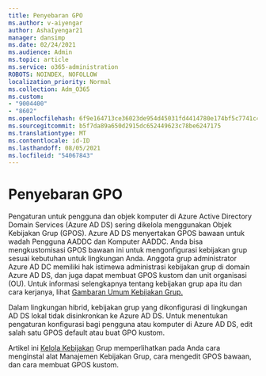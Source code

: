 ```yaml
---
title: Penyebaran GPO
ms.author: v-aiyengar
author: AshaIyengar21
manager: dansimp
ms.date: 02/24/2021
ms.audience: Admin
ms.topic: article
ms.service: o365-administration
ROBOTS: NOINDEX, NOFOLLOW
localization_priority: Normal
ms.collection: Adm_O365
ms.custom:
- "9004400"
- "8602"
ms.openlocfilehash: 6f9e164713ce36023de954d45031fd4414780e174bf5c7741c4aec274a65b32e
ms.sourcegitcommit: b5f7da89a650d2915dc652449623c78be6247175
ms.translationtype: MT
ms.contentlocale: id-ID
ms.lasthandoff: 08/05/2021
ms.locfileid: "54067843"
---
```

# <a name="gpo-deployment"></a>Penyebaran GPO

Pengaturan untuk pengguna dan objek komputer di Azure Active Directory Domain Services (Azure AD DS) sering dikelola menggunakan Objek Kebijakan Grup (GPOS). Azure AD DS menyertakan GPOS bawaan untuk wadah Pengguna AADDC dan Komputer AADDC. Anda bisa mengkustomisasi GPOS bawaan ini untuk mengonfigurasi kebijakan grup sesuai kebutuhan untuk lingkungan Anda. Anggota grup administrator Azure AD DC memiliki hak istimewa administrasi kebijakan grup di domain Azure AD DS, dan juga dapat membuat GPOS kustom dan unit organisasi (OU). Untuk informasi selengkapnya tentang kebijakan grup apa itu dan cara kerjanya, lihat [Gambaran Umum Kebijakan Grup.](https://docs.microsoft.com/previous-versions/windows/it-pro/windows-server-2012-R2-and-2012/hh831791(v=ws.11))

Dalam lingkungan hibrid, kebijakan grup yang dikonfigurasi di lingkungan AD DS lokal tidak disinkronkan ke Azure AD DS. Untuk menentukan pengaturan konfigurasi bagi pengguna atau komputer di Azure AD DS, edit salah satu GPOS default atau buat GPO kustom.

Artikel ini [Kelola Kebijakan](https://docs.microsoft.com/azure/active-directory-domain-services/manage-group-policy) Grup memperlihatkan pada Anda cara menginstal alat Manajemen Kebijakan Grup, cara mengedit GPOS bawaan, dan cara membuat GPOS kustom.
